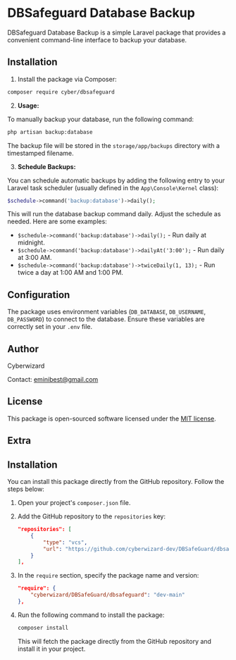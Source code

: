 # DBSafeguard Database Backup

DBSafeguard Database Backup is a simple Laravel package that provides a convenient command-line interface to backup your database.

## Installation

1. Install the package via Composer:

```bash
composer require cyber/dbsafeguard
```

2. **Usage:**

To manually backup your database, run the following command:

```bash
php artisan backup:database
```

The backup file will be stored in the `storage/app/backups` directory with a timestamped filename.

3. **Schedule Backups:**

You can schedule automatic backups by adding the following entry to your Laravel task scheduler (usually defined in the `App\Console\Kernel` class):

```php
$schedule->command('backup:database')->daily();
```

This will run the database backup command daily. Adjust the schedule as needed. Here are some examples:

- `$schedule->command('backup:database')->daily();` - Run daily at midnight.
- `$schedule->command('backup:database')->dailyAt('3:00');` - Run daily at 3:00 AM.
- `$schedule->command('backup:database')->twiceDaily(1, 13);` - Run twice a day at 1:00 AM and 1:00 PM.
<!-- Add more examples as needed -->

## Configuration

The package uses environment variables (`DB_DATABASE`, `DB_USERNAME`, `DB_PASSWORD`) to connect to the database. Ensure these variables are correctly set in your `.env` file.



## Author
Cyberwizard

Contact: [eminibest@gmail.com](mailto:eminibest@gmail.com)

## License

This package is open-sourced software licensed under the [MIT license](LICENSE).

## Extra

## Installation

You can install this package directly from the GitHub repository. Follow the steps below:

1. Open your project's `composer.json` file.

2. Add the GitHub repository to the `repositories` key:

    ```json
    "repositories": [
        {
            "type": "vcs",
            "url": "https://github.com/cyberwizard-dev/DBSafeGuard/dbsafeguard"
        }
    ],
    ```

3. In the `require` section, specify the package name and version:

    ```json
    "require": {
        "cyberwizard/DBSafeGuard/dbsafeguard": "dev-main"
    },
    ```

4. Run the following command to install the package:

    ```bash
    composer install
    ```

   This will fetch the package directly from the GitHub repository and install it in your project.

